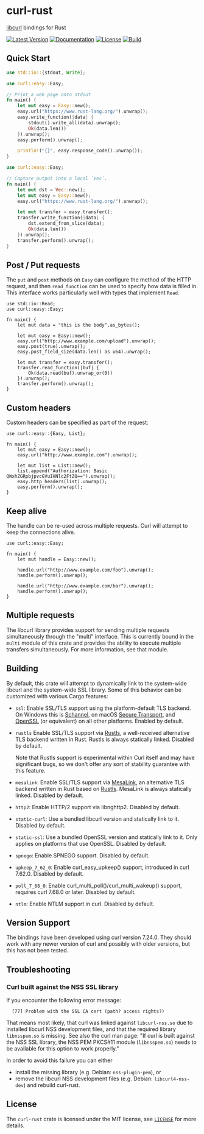 # curl-rust

[libcurl] bindings for Rust

[![Latest Version](https://img.shields.io/crates/v/curl.svg)](https://crates.io/crates/curl)
[![Documentation](https://docs.rs/curl/badge.svg)](https://docs.rs/curl)
[![License](https://img.shields.io/github/license/alexcrichton/curl-rust.svg)](LICENSE)
[![Build](https://github.com/alexcrichton/curl-rust/workflows/CI/badge.svg)](https://github.com/alexcrichton/curl-rust/actions)

## Quick Start

```rust
use std::io::{stdout, Write};

use curl::easy::Easy;

// Print a web page onto stdout
fn main() {
    let mut easy = Easy::new();
    easy.url("https://www.rust-lang.org/").unwrap();
    easy.write_function(|data| {
        stdout().write_all(data).unwrap();
        Ok(data.len())
    }).unwrap();
    easy.perform().unwrap();

    println!("{}", easy.response_code().unwrap());
}
```

```rust
use curl::easy::Easy;

// Capture output into a local `Vec`.
fn main() {
    let mut dst = Vec::new();
    let mut easy = Easy::new();
    easy.url("https://www.rust-lang.org/").unwrap();

    let mut transfer = easy.transfer();
    transfer.write_function(|data| {
        dst.extend_from_slice(data);
        Ok(data.len())
    }).unwrap();
    transfer.perform().unwrap();
}
```

## Post / Put requests

The `put` and `post` methods on `Easy` can configure the method of the HTTP
request, and then `read_function` can be used to specify how data is filled in.
This interface works particularly well with types that implement `Read`.

```rust,no_run
use std::io::Read;
use curl::easy::Easy;

fn main() {
    let mut data = "this is the body".as_bytes();

    let mut easy = Easy::new();
    easy.url("http://www.example.com/upload").unwrap();
    easy.post(true).unwrap();
    easy.post_field_size(data.len() as u64).unwrap();

    let mut transfer = easy.transfer();
    transfer.read_function(|buf| {
        Ok(data.read(buf).unwrap_or(0))
    }).unwrap();
    transfer.perform().unwrap();
}
```

## Custom headers

Custom headers can be specified as part of the request:

```rust,no_run
use curl::easy::{Easy, List};

fn main() {
    let mut easy = Easy::new();
    easy.url("http://www.example.com").unwrap();

    let mut list = List::new();
    list.append("Authorization: Basic QWxhZGRpbjpvcGVuIHNlc2FtZQ==").unwrap();
    easy.http_headers(list).unwrap();
    easy.perform().unwrap();
}
```

## Keep alive

The handle can be re-used across multiple requests. Curl will attempt to
keep the connections alive.

```rust,no_run
use curl::easy::Easy;

fn main() {
    let mut handle = Easy::new();

    handle.url("http://www.example.com/foo").unwrap();
    handle.perform().unwrap();

    handle.url("http://www.example.com/bar").unwrap();
    handle.perform().unwrap();
}
```

## Multiple requests

The libcurl library provides support for sending multiple requests
simultaneously through the "multi" interface. This is currently bound in the
`multi` module of this crate and provides the ability to execute multiple
transfers simultaneously. For more information, see that module.

## Building

By default, this crate will attempt to dynamically link to the system-wide
libcurl and the system-wide SSL library. Some of this behavior can be customized
with various Cargo features:

- `ssl`: Enable SSL/TLS support using the platform-default TLS backend. On Windows this is [Schannel], on macOS [Secure Transport], and [OpenSSL] (or equivalent) on all other platforms.  Enabled by default.
- `rustls` Enable SSL/TLS support via [Rustls], a well-received alternative TLS backend written in Rust. Rustls is always statically linked. Disabled by default.

  Note that Rustls support is experimental within Curl itself and may have significant bugs, so we don't offer any sort of stability guarantee with this feature.
- `mesalink`: Enable SSL/TLS support via [MesaLink], an alternative TLS backend written in Rust based on [Rustls]. MesaLink is always statically linked. Disabled by default.
- `http2`: Enable HTTP/2 support via libnghttp2. Disabled by default.
- `static-curl`: Use a bundled libcurl version and statically link to it. Disabled by default.
- `static-ssl`: Use a bundled OpenSSL version and statically link to it. Only applies on platforms that use OpenSSL. Disabled by default.
- `spnego`: Enable SPNEGO support. Disabled by default.
- `upkeep_7_62_0`: Enable curl_easy_upkeep() support, introduced in curl 7.62.0. Disabled by default.
- `poll_7_68_0`: Enable curl_multi_poll()/curl_multi_wakeup() support, requires curl 7.68.0 or later. Disabled by default.
- `ntlm`: Enable NTLM support in curl. Disabled by default.

## Version Support

The bindings have been developed using curl version 7.24.0. They should
work with any newer version of curl and possibly with older versions,
but this has not been tested.

## Troubleshooting

### Curl built against the NSS SSL library

If you encounter the following error message:

```
  [77] Problem with the SSL CA cert (path? access rights?)
```

That means most likely, that curl was linked against `libcurl-nss.so` due to
installed libcurl NSS development files, and that the required library
`libnsspem.so` is missing. See also the curl man page: "If curl is built
against the NSS SSL library, the NSS PEM PKCS#11 module (`libnsspem.so`) needs to be available for this option to work properly."

In order to avoid this failure you can either

 * install the missing library (e.g. Debian: `nss-plugin-pem`), or
 * remove the libcurl NSS development files (e.g. Debian: `libcurl4-nss-dev`) and
   rebuild curl-rust.

## License

The `curl-rust` crate is licensed under the MIT license, see [`LICENSE`](LICENSE) for more
details.


[libcurl]: https://curl.haxx.se/libcurl/
[MesaLink]: https://mesalink.io/
[OpenSSL]: https://www.openssl.org/
[Rustls]: https://github.com/ctz/rustls
[Schannel]: https://docs.microsoft.com/en-us/windows/win32/com/schannel
[Secure Transport]: https://developer.apple.com/documentation/security/secure_transport
